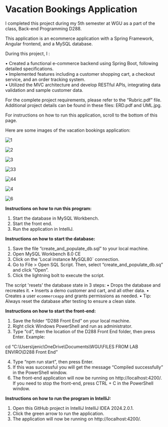 # Vacation Bookings Application
I completed this project during my 5th semester at WGU as a part of the class, Back-end Programming D288.

This application is an ecommerce application with a Spring Framework, Angular frontend, and a MySQL database.

During this project, I :

•	Created a functional e-commerce backend using Spring Boot, following detailed specifications.<br>
•	Implemented features including a customer shopping cart, a checkout service, and an order tracking system.<br>
•	Utilized the MVC architecture and develop RESTful APIs, integrating data validation and sample customer data.<br>

For the complete project requirements, please refer to the “Rubric.pdf” file. Additional project details can be found in these files: ERD.pdf and UML.jpg.

For instructions on how to run this application, scroll to the bottom of this page.

Here are some images of the vacation bookings application:

![1](https://github.com/user-attachments/assets/906edd5c-0081-4c01-894b-51a85db7051c)

![2](https://github.com/user-attachments/assets/a1e9b30c-2736-405b-8811-458270c4bd3d)

![3](https://github.com/user-attachments/assets/836af858-d0d6-4c0c-805f-a0dc5435f7fb)

![33](https://github.com/user-attachments/assets/58fa3bd7-c5a4-4468-adfd-bbdd39ffb00a)

![44](https://github.com/user-attachments/assets/a1756661-a96b-4492-a960-da99695de801)

![4](https://github.com/user-attachments/assets/8717e15c-b7e2-4277-9124-b8de72d2d406)

![6](https://github.com/user-attachments/assets/dae42a01-db36-4a1c-9356-9e40614b94a5)

<strong>Instructions on how to run this program:</strong>
1.	Start the database in MySQL Workbench.
2.	Start the front end.
3.	Run the application in IntelliJ.

<strong>Instructions on how to start the database:</strong>
1.	Save the file “create_and_populate_db.sql” to your local machine.
2.	Open MySQL Workbench 8.0 CE
3.	Click on the 'Local instance MySQL80` connection.
4.	Go to File > Open SQL Script.  Then, select “create_and_populate_db.sq” and click “Open”.
5.	Click the lightning bolt to execute the script.

The script 'resets' the database state in 3 steps:
•	Drops the database and recreates it.
•	Inserts a demo customer and cart, and all other data.
•	Creates a user `ecommerceapp` and grants permissions as needed.
•	Tip: Always reset the database after testing to ensure a clean slate.

<strong>Instructions on how to start the front-end:</strong>
1.	Save the folder “D288 Front End” on your local machine.
2.	Right click Windows PowerShell and run as administrator.
3.	Type “cd”, then the location of the D288 Front End folder, then press Enter.  Example: 

cd “C:\Users\jenic\OneDrive\Documents\WGU\FILES FROM LAB ENVIRO\D288 Front End”

4.	Type “npm run start”, then press Enter.
5.	If this was successful you will get the message “Compiled successfully” in the PowerShell window.
6.	The front-end application will now be running on http://localhost:4200/.
If you need to stop the front-end, press CTRL + C in the PowerShell window. 


<strong>Instructions on how to run the program in IntelliJ:</strong>
1.	Open this GitHub project in IntelliJ IntelliJ IDEA 2024.2.0.1.
2.	 Click the green arrow to run the application.
3.	The application will now be running on http://localhost:4200/.


